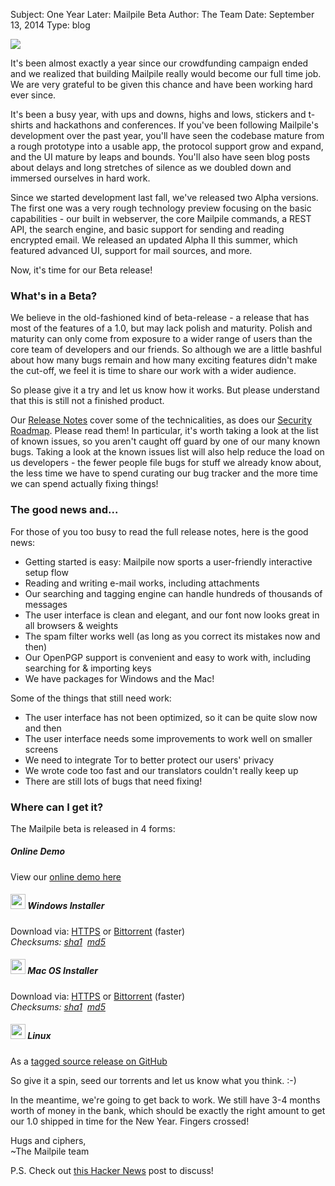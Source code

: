 Subject: One Year Later: Mailpile Beta
Author: The Team
Date: September 13, 2014
Type: blog

<img src="/files/Beta-Time-Icons.png" border="0">

It's been almost exactly a year since our crowdfunding campaign ended and we realized that building Mailpile really would become our full time job. We are very grateful to be given this chance and have been working hard ever since.

It's been a busy year, with ups and downs, highs and lows, stickers and t-shirts and hackathons and conferences. If you've been following Mailpile's development over the past year, you'll have seen the codebase mature from a rough prototype into a usable app, the protocol support grow and expand, and the UI mature by leaps and bounds. You'll also have seen blog posts about delays and long stretches of silence as we doubled down and immersed ourselves in hard work.

Since we started development last fall, we've released two Alpha versions. The first one was a very rough technology preview focusing on the basic capabilities - our built in webserver, the core Mailpile commands, a REST API, the search engine, and basic support for sending and reading encrypted email. We released an updated Alpha II this summer, which featured advanced UI, support for mail sources, and more.

Now, it's time for our Beta release!

### What's in a Beta?

We believe in the old-fashioned kind of beta-release - a release that has most of the features of a 1.0, but may lack polish and maturity. Polish and maturity can only come from exposure to a wider range of users than the core team of developers and our friends. So although we are a little bashful about how many bugs remain and how many exciting features didn't make the cut-off, we feel it is time to share our work with a wider audience.

So please give it a try and let us know how it works. But please understand that this is still not a finished product.

Our [Release Notes](https://github.com/pagekite/Mailpile/wiki/Release-Notes-201409-Beta) cover some of the technicalities, as does our [Security Roadmap](https://github.com/pagekite/Mailpile/wiki/Security-roadmap). Please read them!  In particular, it's worth taking a look at the list of known issues, so you aren't caught off guard by one of our many known bugs. Taking a look at the known issues list will also help reduce the load on us developers - the fewer people file bugs for stuff we already know about, the less time we have to spend curating our bug tracker and the more time we can spend actually fixing things!

### The good news and...

For those of you too busy to read the full release notes, here is the good news:

<ul class="square">
  <li>Getting started is easy: Mailpile now sports a user-friendly interactive setup flow</li>
  <li>Reading and writing e-mail works, including attachments</li>
  <li>Our searching and tagging engine can handle hundreds of thousands of messages</li>
  <li>The user interface is clean and elegant, and our font now looks great in all browsers & weights</li>
  <li>The spam filter works well (as long as you correct its mistakes now and then)</li>
  <li>Our OpenPGP support is convenient and easy to work with, including searching for & importing keys</li>
  <li>We have packages for Windows and the Mac!</li>
</ul>

Some of the things that still need work:

<ul class="square">
  <li>The user interface has not been optimized, so it can be quite slow now and then</li>
  <li>The user interface needs some improvements to work well on smaller screens</li>
  <li>We need to integrate Tor to better protect our users' privacy</li>
  <li>We wrote code too fast and our translators couldn't really keep up</li>
  <li>There are still lots of bugs that need fixing!</li>
</ul>

### Where can I get it?

The Mailpile beta is released in 4 forms:

<div class="add-bottom">
<h5 class="half-bottom">Online Demo</h5>
View our <a href="https://www.mailpile.is/demos/">online demo here</a>
</div>

<div class="add-bottom">
<h5 class="half-bottom"><img src="/img/os-windows.png" border="0" style="height:24px;"> Windows Installer</h5>
Download via: <a href="https://www.mailpile.is/files/releases/Mailpile-Installer-Beta.exe">HTTPS</a> or <a href="https://www.mailpile.is/files/releases/Mailpile-Installer-Beta.exe.torrent">Bittorrent</a> (faster)<br>
<em>Checksums: <a href="https://www.mailpile.is/files/releases/Mailpile-Installer-Beta.exe.sha1">sha1</a> &nbsp;<a href="https://www.mailpile.is/files/releases/Mailpile-Installer-Beta.exe.md5">md5</a></em>
</div>

<div class="add-bottom">
<h5 class="half-bottom"><img src="/img/os-mac.png" border="0" style="height:24px;"> Mac OS Installer</h5>
Download via: <a href="https://www.mailpile.is/files/releases/Mailpile-Installer-Beta.dmg">HTTPS</a> or <a href="https://www.mailpile.is/files/releases/Mailpile-Installer-Beta.dmg.torrent">Bittorrent</a> (faster)<br>
<em>Checksums: <a href="https://www.mailpile.is/files/releases/Mailpile-Installer-Beta.dmg.sha1">sha1</a> &nbsp;<a href="https://www.mailpile.is/files/releases/Mailpile-Installer-Beta.dmg.md5">md5</a></em>
</div>

<div class="add-bottom">
<h5 class="half-bottom"><img src="/img/os-linux.png" border="0" style="height:24px;"> Linux</h5>
As a <a href="https://github.com/pagekite/Mailpile/releases" target="_blank">tagged source release on GitHub</a>
</div>

So give it a spin, seed our torrents and let us know what you think. :-)

In the meantime, we're going to get back to work. We still have 3-4 months worth of money in the bank, which should be exactly the right amount to get our 1.0 shipped in time for the New Year. Fingers crossed!

Hugs and ciphers,  
  ~The Mailpile team

P.S. Check out [this Hacker News](https://news.ycombinator.com/item?id=8315086)
post to discuss!
